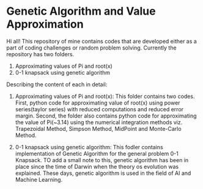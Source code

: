 # Genetic Algorithm and Value Approximation 

Hi all! This repository of mine contains codes that are developed either as a part of coding challenges or random problem solving. Currently the repository has two folders.

  1. Approximating values of Pi and root(x)
  2. 0-1 knapsack using genetic algorithm

Describing the content of each in detail:

1. Approximating values of Pi and root(x): This folder contains two codes. First, python code for approximating value of root(x) using power series(taylor series) with reduced computations and reduced error margin. Second, the folder also contains python code for approximating the value of Pi(~3.14) using the numerical integration methods viz. Trapezoidal Method, Simpson Method, MidPoint and Monte-Carlo Method. 

2. 0-1 knapsack using genetic algorithm: This fodler contains implementation of Genetic Algorithm for the general problem 0-1 Knapsack. TO add a small note to this, genetic algorithm has been in place since the time of Darwin when the theory os evolution was explained. These days, genetic algorithm is used in the field of AI and Machine Learning.
   
    
  

